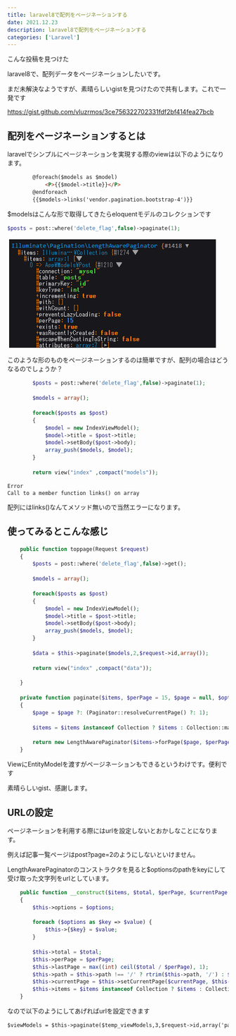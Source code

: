 ```yaml
---
title: laravel8で配列をページネーションする
date: 2021.12.23
description: laravel8で配列をページネーションする
categories: ['Laravel']
---
```


こんな投稿を見つけた

laravel8で、配列データをページネーションしたいです。

まだ未解決なようですが、素晴らしいgistを見つけたので共有します。これで一発です

https://gist.github.com/vluzrmos/3ce756322702331fdf2bf414fea27bcb


## 配列をページネーションするとは


laravelでシンプルにページネーションを実現する際のviewは以下のようになります。

```html
		@foreach($models as $model)
			<P>{{$model->title}}</P>
		@endforeach
		{{$models->links('vendor.pagination.bootstrap-4')}}
```


$modelsはこんな形で取得してきたらeloquentモデルのコレクションです

```php
$posts = post::where('delete_flag',false)->paginate(1);
```


![画像](/665/1.png)


このような形のものをページネーションするのは簡単ですが、配列の場合はどうなるのでしょうか？

```php
        $posts = post::where('delete_flag',false)->paginate(1);

        $models = array();

        foreach($posts as $post)
        {
            $model = new IndexViewModel();
            $model->title = $post->title;
            $model->setBody($post->body);
            array_push($models, $model);
        }
       
        return view("index" ,compact("models"));
```

```
Error
Call to a member function links() on array 
```

配列にはlinks()なんてメソッド無いので当然エラーになります。

## 使ってみるとこんな感じ


```php
    public function toppage(Request $request)
    {
        $posts = post::where('delete_flag',false)->get();

        $models = array();

        foreach($posts as $post)
        {
            $model = new IndexViewModel();
            $model->title = $post->title;
            $model->setBody($post->body);
            array_push($models, $model);
        }

        $data = $this->paginate($models,2,$request->id,array());
       
        return view("index" ,compact("data"));

    }

    private function paginate($items, $perPage = 15, $page = null, $options = [])
    {
        $page = $page ?: (Paginator::resolveCurrentPage() ?: 1);

        $items = $items instanceof Collection ? $items : Collection::make($items);

        return new LengthAwarePaginator($items->forPage($page, $perPage), $items->count(), $perPage, $page, $options);
    }
```


ViewにEntityModelを渡すがページネーションもできるというわけです。便利です

素晴らしいgist、感謝します。

## URLの設定


ページネーションを利用する際にはurlを設定しないとおかしなことになります。

例えば記事一覧ページはpost?page=2のようにしないといけません。

LengthAwarePaginatorのコンストラクタを見ると$optionsのpathをkeyにして受け取った文字列をurlとしています。

```php
    public function __construct($items, $total, $perPage, $currentPage = null, array $options = [])
    {
        $this->options = $options;

        foreach ($options as $key => $value) {
            $this->{$key} = $value;
        }

        $this->total = $total;
        $this->perPage = $perPage;
        $this->lastPage = max((int) ceil($total / $perPage), 1);
        $this->path = $this->path !== '/' ? rtrim($this->path, '/') : $this->path;
        $this->currentPage = $this->setCurrentPage($currentPage, $this->pageName);
        $this->items = $items instanceof Collection ? $items : Collection::make($items);
    }
```


なので以下のようにしてあげればurlを設定できます

```html
$viewModels = $this->paginate($temp_viewModels,3,$request->id,array('path' => '/pages'));
```



